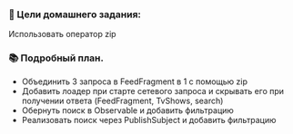 ### 🎯 Цели домашнего задания:

Использовать оператор zip

### 📚 Подробный план.

- Объединить 3 запроса в FeedFragment в 1 с помощью zip
- Добавить лоадер при старте сетевого запроса и скрывать его при получении ответа (FeedFragment, TvShows, search)
- Обернуть поиск в Observable и добавить фильтрацию
- Реализовать поиск через PublishSubject и добавить фильтрацию